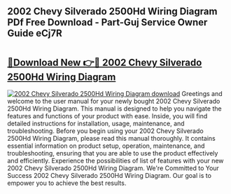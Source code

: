 ## 2002 Chevy Silverado 2500Hd Wiring Diagram PDf Free Download - Part-Guj Service Owner Guide eCj7R

# <h2><a href="http://dfl7ki.blite.top/?on=2002+Chevy+Silverado+2500Hd+Wiring+Diagram">🔗Download New 👉🔴 2002 Chevy Silverado 2500Hd Wiring Diagram</a></h2>

[![2002 Chevy Silverado 2500Hd Wiring Diagram download](https://i.imgur.com/lujVjoI.png)](http://dfl7ki.blite.top/?on=2002+Chevy+Silverado+2500Hd+Wiring+Diagram)
Greetings and welcome to the user manual for your newly bought 2002 Chevy Silverado 2500Hd Wiring Diagram. This manual is designed to help you navigate the features and functions of your product with ease. Inside, you will find detailed instructions for installation, usage, maintenance, and troubleshooting. Before you begin using your 2002 Chevy Silverado 2500Hd Wiring Diagram, please read this manual thoroughly. It contains essential information on product setup, operation, maintenance, and troubleshooting, ensuring that you are able to use the product effectively and efficiently. Experience the possibilities of list of features with your new 2002 Chevy Silverado 2500Hd Wiring Diagram. We're Committed to Your Success 2002 Chevy Silverado 2500Hd Wiring Diagram. Our goal is to empower you to achieve the best results.
